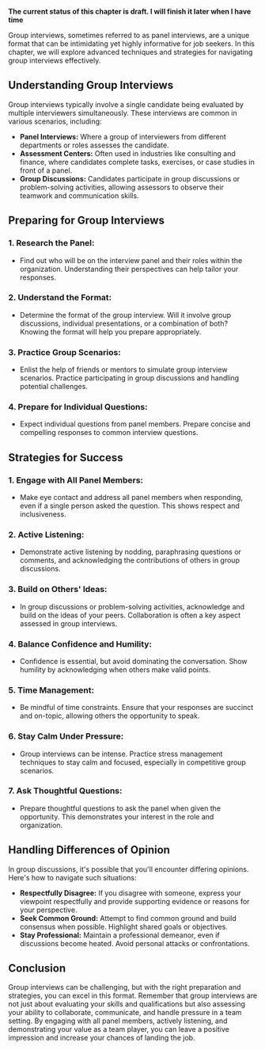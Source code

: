 **The current status of this chapter is draft. I will finish it later when I have time**

Group interviews, sometimes referred to as panel interviews, are a unique format that can be intimidating yet highly informative for job seekers. In this chapter, we will explore advanced techniques and strategies for navigating group interviews effectively.

Understanding Group Interviews
------------------------------

Group interviews typically involve a single candidate being evaluated by multiple interviewers simultaneously. These interviews are common in various scenarios, including:

* **Panel Interviews:** Where a group of interviewers from different departments or roles assesses the candidate.
* **Assessment Centers:** Often used in industries like consulting and finance, where candidates complete tasks, exercises, or case studies in front of a panel.
* **Group Discussions:** Candidates participate in group discussions or problem-solving activities, allowing assessors to observe their teamwork and communication skills.

Preparing for Group Interviews
------------------------------

### 1. **Research the Panel:**

* Find out who will be on the interview panel and their roles within the organization. Understanding their perspectives can help tailor your responses.

### 2. **Understand the Format:**

* Determine the format of the group interview. Will it involve group discussions, individual presentations, or a combination of both? Knowing the format will help you prepare appropriately.

### 3. **Practice Group Scenarios:**

* Enlist the help of friends or mentors to simulate group interview scenarios. Practice participating in group discussions and handling potential challenges.

### 4. **Prepare for Individual Questions:**

* Expect individual questions from panel members. Prepare concise and compelling responses to common interview questions.

Strategies for Success
----------------------

### 1. **Engage with All Panel Members:**

* Make eye contact and address all panel members when responding, even if a single person asked the question. This shows respect and inclusiveness.

### 2. **Active Listening:**

* Demonstrate active listening by nodding, paraphrasing questions or comments, and acknowledging the contributions of others in group discussions.

### 3. **Build on Others' Ideas:**

* In group discussions or problem-solving activities, acknowledge and build on the ideas of your peers. Collaboration is often a key aspect assessed in group interviews.

### 4. **Balance Confidence and Humility:**

* Confidence is essential, but avoid dominating the conversation. Show humility by acknowledging when others make valid points.

### 5. **Time Management:**

* Be mindful of time constraints. Ensure that your responses are succinct and on-topic, allowing others the opportunity to speak.

### 6. **Stay Calm Under Pressure:**

* Group interviews can be intense. Practice stress management techniques to stay calm and focused, especially in competitive group scenarios.

### 7. **Ask Thoughtful Questions:**

* Prepare thoughtful questions to ask the panel when given the opportunity. This demonstrates your interest in the role and organization.

Handling Differences of Opinion
-------------------------------

In group discussions, it's possible that you'll encounter differing opinions. Here's how to navigate such situations:

* **Respectfully Disagree:** If you disagree with someone, express your viewpoint respectfully and provide supporting evidence or reasons for your perspective.
* **Seek Common Ground:** Attempt to find common ground and build consensus when possible. Highlight shared goals or objectives.
* **Stay Professional:** Maintain a professional demeanor, even if discussions become heated. Avoid personal attacks or confrontations.

Conclusion
----------

Group interviews can be challenging, but with the right preparation and strategies, you can excel in this format. Remember that group interviews are not just about evaluating your skills and qualifications but also assessing your ability to collaborate, communicate, and handle pressure in a team setting. By engaging with all panel members, actively listening, and demonstrating your value as a team player, you can leave a positive impression and increase your chances of landing the job.
